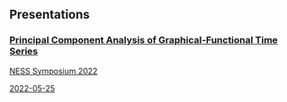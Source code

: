 ## Presentations

<a href="https://tan-jianbin.github.io/talk-abstract/NESS.md">
  <div class="pub-row">
    <div class="pub-text" style="width: 100\%;">
      <h3>Principal Component Analysis of Graphical-Functional Time Series</h3>
      <p>NESS Symposium 2022</p>
      <p>2022-05-25</p>
    </div>
  </div>
</a>

